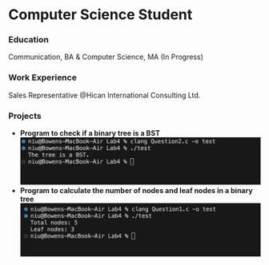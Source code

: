# Computer Science Student

### Education
Communication, BA & Computer Science, MA (In Progress)

### Work Experience
Sales Representative @Hican International Consulting Ltd.

### Projects 
- **Program to check if a binary tree is a BST**
  ![BST Program Screenshot](assets/Question2.jpg)
- **Program to calculate the number of nodes and leaf nodes in a binary tree**
  ![Calculate Nodes](assets/Question1.jpg)

